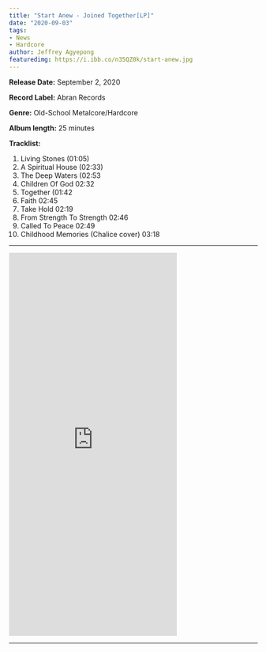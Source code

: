 ```yaml
---
title: "Start Anew - Joined Together[LP]"
date: "2020-09-03"
tags:
- News
- Hardcore
author: Jeffrey Agyepong
featuredimg: https://i.ibb.co/n35QZ0k/start-anew.jpg
---
```


**Release Date:** September 2, 2020 

**Record Label:** Abran Records

**Genre:** Old-School Metalcore/Hardcore 

**Album length:** 25 minutes

**Tracklist:**

1. Living Stones (01:05) 
2. A Spiritual House (02:33) 
3. The Deep Waters (02:53 
4. Children Of God 02:32 
5. Together (01:42 
6. Faith 02:45 
7. Take Hold 02:19 
8. From Strength To Strength 02:46 
9. Called To Peace 02:49 
10. Childhood Memories (Chalice cover) 03:18

* * *

<iframe style="border: 0; width: 340px; height: 776px;" src="https://bandcamp.com/EmbeddedPlayer/album=901602789/size=large/bgcol=ffffff/linkcol=0687f5/transparent=true/" seamless><a href="https://abran.bandcamp.com/album/joined-together">Joined Together by Start Anew</a></iframe>

* * *
